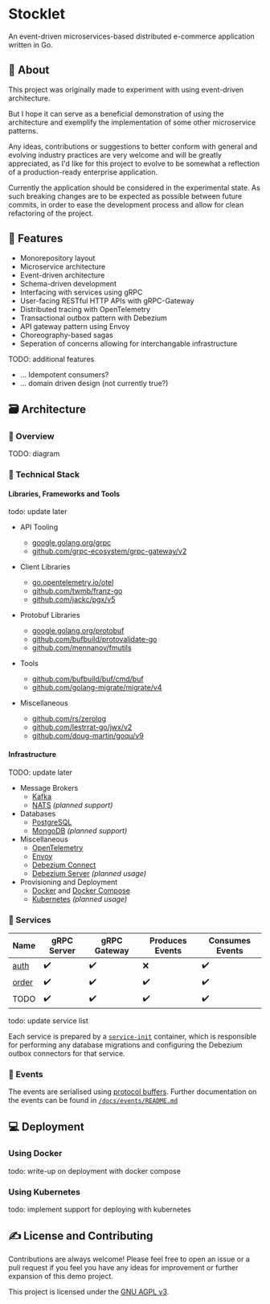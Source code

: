 # Stocklet

An event-driven microservices-based distributed e-commerce application written in Go.

## 📘 About

This project was originally made to experiment with using event-driven architecture.

But I hope it can serve as a beneficial demonstration of using the architecture and exemplify the implementation of some other microservice patterns.

Any ideas, contributions or suggestions to better conform with general and evolving industry practices are very welcome and will be greatly appreciated, as I'd like for this project to evolve to be somewhat a reflection of a production-ready enterprise application.

Currently the application should be considered in the experimental state. As such breaking changes are to be expected as possible between future commits, in order to ease the development process and allow for clean refactoring of the project.

## 📝 Features

* Monorepository layout
* Microservice architecture
* Event-driven architecture
* Schema-driven development
* Interfacing with services using gRPC
* User-facing RESTful HTTP APIs with gRPC-Gateway
* Distributed tracing with OpenTelemetry
* Transactional outbox pattern with Debezium
* API gateway pattern using Envoy
* Choreography-based sagas
* Seperation of concerns allowing for interchangable infrastructure

TODO: additional features
* ... Idempotent consumers?
* ... domain driven design (not currently true?)

## 🗃️ Architecture

### 🔎 Overview

TODO: diagram

### 🧰 Technical Stack

#### Libraries, Frameworks and Tools

todo: update later

* API Tooling
  * [google.golang.org/grpc](https://pkg.go.dev/google.golang.org/grpc)
  * [github.com/grpc-ecosystem/grpc-gateway/v2](https://pkg.go.dev/github.com/grpc-ecosystem/grpc-gateway/v2)

* Client Libraries
  * [go.opentelemetry.io/otel](https://pkg.go.dev/go.opentelemetry.io/otel)
  * [github.com/twmb/franz-go](https://pkg.go.dev/github.com/twmb/franz-go)
  * [github.com/jackc/pgx/v5](https://pkg.go.dev/github.com/jackc/pgx/v5)

* Protobuf Libraries
  * [google.golang.org/protobuf](https://pkg.go.dev/google.golang.org/protobuf)
  * [github.com/bufbuild/protovalidate-go](https://pkg.go.dev/github.com/bufbuild/protovalidate-go)
  * [github.com/mennanov/fmutils](https://pkg.go.dev/github.com/mennanov/fmutils)

* Tools
  * [github.com/bufbuild/buf/cmd/buf](https://buf.build/docs/installation)
  * [github.com/golang-migrate/migrate/v4](https://pkg.go.dev/github.com/golang-migrate/migrate/v4#section-readme)

* Miscellaneous
  * [github.com/rs/zerolog](https://pkg.go.dev/github.com/rs/zerolog)
  * [github.com/lestrrat-go/jwx/v2](https://pkg.go.dev/github.com/lestrrat-go/jwx/v2)
  * [github.com/doug-martin/goqu/v9](https://pkg.go.dev/github.com/doug-martin/goqu/v9)

#### Infrastructure

TODO: update later

* Message Brokers
  * [Kafka](https://hub.docker.com/r/bitnami/kafka)
  * [NATS](https://hub.docker.com/_/nats) *(planned support)*
* Databases
  * [PostgreSQL](https://hub.docker.com/_/postgres)
  * [MongoDB](https://hub.docker.com/_/mongo) *(planned support)*
* Miscellaneous
  * [OpenTelemetry](https://opentelemetry.io/)
  * [Envoy](https://www.envoyproxy.io/)
  * [Debezium Connect](https://hub.docker.com/r/debezium/connect)
  * [Debezium Server](https://hub.docker.com/r/debezium/server) *(planned usage)*
* Provisioning and Deployment
  * [Docker](https://www.docker.com/) and [Docker Compose](https://docs.docker.com/compose/)
  * [Kubernetes](https://kubernetes.io/) *(planned usage)*

### 🧩 Services

| Name | gRPC Server | gRPC Gateway | Produces Events | Consumes Events |
| --- | --- | --- | --- | --- |
| [auth](/internal/svc/auth/) | ✔️ | ✔️ | ❌ | ✔️ |
| [order](/internal/svc/order/) | ✔️ | ✔️ | ✔️ | ✔️ |
| TODO | ✔️ | ✔️ | ✔️ | ✔️ |

todo: update service list

Each service is prepared by a [``service-init``](/cmd/service-init/) container, which is responsible for performing any database migrations and configuring the Debezium outbox connectors for that service.

### 📇 Events

The events are serialised using [protocol buffers](https://protobuf.dev/). Further documentation on the events can be found in [``/docs/events/README.md``](/docs/events/README.md)

## 💻 Deployment

### Using Docker

todo: write-up on deployment with docker compose

### Using Kubernetes

todo: implement support for deploying with kubernetes

## ✍️ License and Contributing

Contributions are always welcome! Please feel free to open an issue or a pull request if you feel you have any ideas for improvement or further expansion of this demo project.

This project is licensed under the [GNU AGPL v3](/LICENSE).
